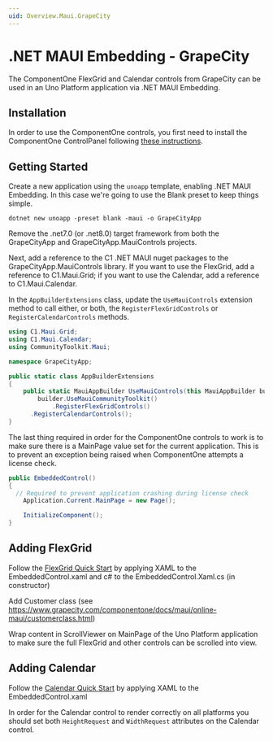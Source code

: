 ```yaml
---
uid: Overview.Maui.GrapeCity
---
```

# .NET MAUI Embedding - GrapeCity

The ComponentOne FlexGrid and Calendar controls from GrapeCity can be used in an Uno Platform application via .NET MAUI Embedding. 

## Installation

In order to use the ComponentOne controls, you first need to install the ComponentOne ControlPanel following [these instructions](https://www.grapecity.com/componentone/docs/maui/online-maui/get-started.html).

## Getting Started

Create a new application using the `unoapp` template, enabling .NET MAUI Embedding. In this case we're going to use the Blank preset to keep things simple.

`dotnet new unoapp -preset blank -maui -o GrapeCityApp`

Remove the .net7.0 (or .net8.0) target framework from both the GrapeCityApp and GrapeCityApp.MauiControls projects.

Next, add a reference to the C1 .NET MAUI nuget packages to the GrapeCityApp.MauiControls library. If you want to use the FlexGrid, add a reference to C1.Maui.Grid; if you want to use the Calendar, add a reference to C1.Maui.Calendar.  

In the `AppBuilderExtensions` class, update the `UseMauiControls` extension method to call either, or both, the `RegisterFlexGridControls` or `RegisterCalendarControls` methods.

```cs
using C1.Maui.Grid;
using C1.Maui.Calendar;
using CommunityToolkit.Maui;

namespace GrapeCityApp;

public static class AppBuilderExtensions
{
	public static MauiAppBuilder UseMauiControls(this MauiAppBuilder builder) =>
		builder.UseMauiCommunityToolkit()
			.RegisterFlexGridControls()
      .RegisterCalendarControls();
}
```

The last thing required in order for the ComponentOne controls to work is to make sure there is a MainPage value set for the current application. This is to prevent an exception being raised when ComponentOne attempts a license check.

```cs
public EmbeddedControl()
{
  // Required to prevent application crashing during license check
	Application.Current.MainPage = new Page();

	InitializeComponent();
}
```

## Adding FlexGrid

Follow the [FlexGrid Quick Start](https://www.grapecity.com/componentone/docs/maui/online-maui/flexgrid-quickstart.html) by applying XAML to the EmbeddedControl.xaml and c# to the EmbeddedControl.Xaml.cs (in constructor)

Add Customer class (see https://www.grapecity.com/componentone/docs/maui/online-maui/customerclass.html)

Wrap content in ScrollViewer on MainPage of the Uno Platform application to make sure the full FlexGrid and other controls can be scrolled into view.


## Adding Calendar

Follow the [Calendar Quick Start](https://www.grapecity.com/componentone/docs/maui/online-maui/calendarquickstart.html) by applying XAML to the EmbeddedControl.xaml

In order for the Calendar control to render correctly on all platforms you should set both `HeightRequest` and `WidthRequest` attributes on the Calendar control.


